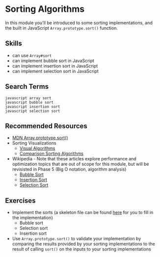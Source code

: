 # Sorting Algorithms

In this module you'll be introduced to some sorting implementations, and the
built in JavaScript `Array.prototype.sort()` function.


## Skills


- can use `Array#sort`
- can implement bubble sort in JavaScript
- can implement insertion sort in JavaScript
- can implement selection sort in JavaScript


## Search Terms


```
javascript array sort
javascript bubble sort
javascript insertion sort
javascript selection sort
```

## Recommended Resources

- [MDN Array.prototype.sort()](https://developer.mozilla.org/en-US/docs/Web/JavaScript/Reference/Global_Objects/Array/sort?v=example)
- Sorting Visualizations
    - [Visual Algorithms](https://visualgo.net/en/sorting)
    - [Comparison Sorting Algorithms](https://www.cs.usfca.edu/~galles/visualization/ComparisonSort.html)
- Wikipedia - Note that these articles explore performance and optimization topics that are out of scope for this module, but will be revisisted in Phase 5 (Big O notation, algorithm analysis)
    - [Bubble Sort](https://en.wikipedia.org/wiki/Bubble_sort)
    - [Insertion Sort](https://en.wikipedia.org/wiki/Insertion_sort)
    - [Selection Sort](https://en.wikipedia.org/wiki/Selection_sort)

## Exercises
- Implement the sorts (a skeleton file can be found [here](./index.js) for you to fill in the implementation)
    - Bubble sort
    - Selection sort
    - Insertion sort
- Use `Array.prototype.sort()` to validate your implementation by comparing the results provided by your sorting implementations to the result of calling `sort()` on the inputs to your sorting implementations